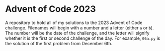 # Advent of Code 2023
A repository to hold all of my solutions to the 2023 Advent of Code challenge.
Filenames will begin with a number and a letter (either `a` or `b`). The number will be the date of the challenge, and the letter will signify whether it is the first or second challenge of the day. For example, `06a.py` is the solution of the first problem from December 6th.
